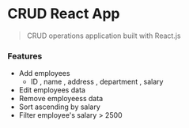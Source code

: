 # CRUD React App
> CRUD operations application built with React.js

### Features
- Add employees
   - ID , name , address , department , salary
- Edit employees data
- Remove employeess data
- Sort ascending by salary
- Filter employee's salary > 2500
